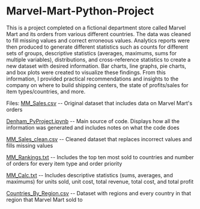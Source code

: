 # Marvel-Mart-Python-Project

This is a project completed on a fictional department store called Marvel Mart and its orders from various different countries. The data was cleaned to fill missing values and correct erroneous values. Analytics reports were then produced to generate different statistics such as counts for different sets of groups, descriptive statistics (averages, maximums, sums for multiple variables), distributions, and cross-reference statistics to create a new dataset with desired information. Bar charts, line graphs, pie charts, and box plots were created to visualize these findings. From this information, I provided practical recommendations and insights to the company on where to build shipping centers, the state of profits/sales for item types/countries, and more.

Files:
[MM_Sales.csv](MM_Sales.csv) -- Original dataset that includes data on Marvel Mart's orders

[Denham_PyProject.ipynb](Denham_PyProject.ipynb) -- Main source of code. Displays how all the information was generated and includes notes on what the code does

[MM_Sales_clean.csv](MM_Sales_clean.csv) -- Cleaned dataset that replaces incorrect values and fills missing values

[MM_Rankings.txt](MM_Rankings.txt) -- Includes the top ten most sold to countries and number of orders for every item type and order priority

[MM_Calc.txt](MM_Calc.txt) -- Includes descriptive statistics (sums, averages, and maximums) for units sold, unit cost, total revenue, total cost, and total profit

[Countries_By_Region.csv](Countries_By_Region.csv) -- Dataset with regions and every country in that region that Marvel Mart sold to
